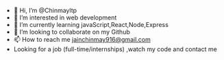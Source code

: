 - 👋 Hi, I’m @Chinmayltp
- 👀 I’m interested in web development 
- 🌱 I’m currently learning javaScript,React,Node,Express
- 💞️ I’m looking to collaborate on my Github 
- 📫 How to reach me jainchinmay916@gmail.com
- Looking for a job (full-time/internships) ,watch my code and contact me 

<!---
Chinmayltp/Chinmayltp is a ✨ special ✨ repository because its `README.md` (this file) appears on your GitHub profile.
You can click the Preview link to take a look at your changes.
--->
